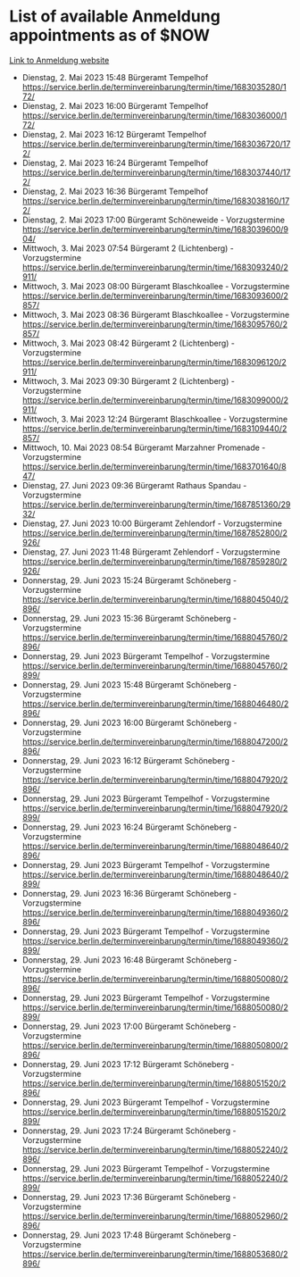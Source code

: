 # List of available Anmeldung appointments as of $NOW
[Link to Anmeldung website](https://service.berlin.de/terminvereinbarung/termin/tag.php?termin=1&anliegen[]=120686&dienstleisterlist=122210,122217,327316,122219,327312,122227,327314,122231,327346,122243,327348,122254,122252,329742,122260,329745,122262,329748,122271,327278,122273,327274,122277,327276,330436,122280,327294,122282,327290,122284,327292,122291,327270,122285,327266,122286,327264,122296,327268,150230,329760,122297,327286,122294,327284,122312,329763,122314,329775,122304,327330,122311,327334,122309,327332,317869,122281,327352,122279,329772,122283,122276,327324,122274,327326,122267,329766,122246,327318,122251,327320,122257,327322,122208,327298,122226,327300&herkunft=http%3A%2F%2Fservice.berlin.de%2Fdienstleistung%2F120686%2F)
- Dienstag, 2. Mai 2023 15:48 Bürgeramt Tempelhof https://service.berlin.de/terminvereinbarung/termin/time/1683035280/172/
- Dienstag, 2. Mai 2023 16:00 Bürgeramt Tempelhof https://service.berlin.de/terminvereinbarung/termin/time/1683036000/172/
- Dienstag, 2. Mai 2023 16:12 Bürgeramt Tempelhof https://service.berlin.de/terminvereinbarung/termin/time/1683036720/172/
- Dienstag, 2. Mai 2023 16:24 Bürgeramt Tempelhof https://service.berlin.de/terminvereinbarung/termin/time/1683037440/172/
- Dienstag, 2. Mai 2023 16:36 Bürgeramt Tempelhof https://service.berlin.de/terminvereinbarung/termin/time/1683038160/172/
- Dienstag, 2. Mai 2023 17:00 Bürgeramt Schöneweide - Vorzugstermine https://service.berlin.de/terminvereinbarung/termin/time/1683039600/904/
- Mittwoch, 3. Mai 2023 07:54 Bürgeramt 2 (Lichtenberg) - Vorzugstermine https://service.berlin.de/terminvereinbarung/termin/time/1683093240/2911/
- Mittwoch, 3. Mai 2023 08:00 Bürgeramt Blaschkoallee - Vorzugstermine https://service.berlin.de/terminvereinbarung/termin/time/1683093600/2857/
- Mittwoch, 3. Mai 2023 08:36 Bürgeramt Blaschkoallee - Vorzugstermine https://service.berlin.de/terminvereinbarung/termin/time/1683095760/2857/
- Mittwoch, 3. Mai 2023 08:42 Bürgeramt 2 (Lichtenberg) - Vorzugstermine https://service.berlin.de/terminvereinbarung/termin/time/1683096120/2911/
- Mittwoch, 3. Mai 2023 09:30 Bürgeramt 2 (Lichtenberg) - Vorzugstermine https://service.berlin.de/terminvereinbarung/termin/time/1683099000/2911/
- Mittwoch, 3. Mai 2023 12:24 Bürgeramt Blaschkoallee - Vorzugstermine https://service.berlin.de/terminvereinbarung/termin/time/1683109440/2857/
- Mittwoch, 10. Mai 2023 08:54 Bürgeramt Marzahner Promenade - Vorzugstermine https://service.berlin.de/terminvereinbarung/termin/time/1683701640/847/
- Dienstag, 27. Juni 2023 09:36 Bürgeramt Rathaus Spandau - Vorzugstermine https://service.berlin.de/terminvereinbarung/termin/time/1687851360/2932/
- Dienstag, 27. Juni 2023 10:00 Bürgeramt Zehlendorf - Vorzugstermine https://service.berlin.de/terminvereinbarung/termin/time/1687852800/2926/
- Dienstag, 27. Juni 2023 11:48 Bürgeramt Zehlendorf - Vorzugstermine https://service.berlin.de/terminvereinbarung/termin/time/1687859280/2926/
- Donnerstag, 29. Juni 2023 15:24 Bürgeramt Schöneberg - Vorzugstermine https://service.berlin.de/terminvereinbarung/termin/time/1688045040/2896/
- Donnerstag, 29. Juni 2023 15:36 Bürgeramt Schöneberg - Vorzugstermine https://service.berlin.de/terminvereinbarung/termin/time/1688045760/2896/
- Donnerstag, 29. Juni 2023  Bürgeramt Tempelhof - Vorzugstermine https://service.berlin.de/terminvereinbarung/termin/time/1688045760/2899/
- Donnerstag, 29. Juni 2023 15:48 Bürgeramt Schöneberg - Vorzugstermine https://service.berlin.de/terminvereinbarung/termin/time/1688046480/2896/
- Donnerstag, 29. Juni 2023 16:00 Bürgeramt Schöneberg - Vorzugstermine https://service.berlin.de/terminvereinbarung/termin/time/1688047200/2896/
- Donnerstag, 29. Juni 2023 16:12 Bürgeramt Schöneberg - Vorzugstermine https://service.berlin.de/terminvereinbarung/termin/time/1688047920/2896/
- Donnerstag, 29. Juni 2023  Bürgeramt Tempelhof - Vorzugstermine https://service.berlin.de/terminvereinbarung/termin/time/1688047920/2899/
- Donnerstag, 29. Juni 2023 16:24 Bürgeramt Schöneberg - Vorzugstermine https://service.berlin.de/terminvereinbarung/termin/time/1688048640/2896/
- Donnerstag, 29. Juni 2023  Bürgeramt Tempelhof - Vorzugstermine https://service.berlin.de/terminvereinbarung/termin/time/1688048640/2899/
- Donnerstag, 29. Juni 2023 16:36 Bürgeramt Schöneberg - Vorzugstermine https://service.berlin.de/terminvereinbarung/termin/time/1688049360/2896/
- Donnerstag, 29. Juni 2023  Bürgeramt Tempelhof - Vorzugstermine https://service.berlin.de/terminvereinbarung/termin/time/1688049360/2899/
- Donnerstag, 29. Juni 2023 16:48 Bürgeramt Schöneberg - Vorzugstermine https://service.berlin.de/terminvereinbarung/termin/time/1688050080/2896/
- Donnerstag, 29. Juni 2023  Bürgeramt Tempelhof - Vorzugstermine https://service.berlin.de/terminvereinbarung/termin/time/1688050080/2899/
- Donnerstag, 29. Juni 2023 17:00 Bürgeramt Schöneberg - Vorzugstermine https://service.berlin.de/terminvereinbarung/termin/time/1688050800/2896/
- Donnerstag, 29. Juni 2023 17:12 Bürgeramt Schöneberg - Vorzugstermine https://service.berlin.de/terminvereinbarung/termin/time/1688051520/2896/
- Donnerstag, 29. Juni 2023  Bürgeramt Tempelhof - Vorzugstermine https://service.berlin.de/terminvereinbarung/termin/time/1688051520/2899/
- Donnerstag, 29. Juni 2023 17:24 Bürgeramt Schöneberg - Vorzugstermine https://service.berlin.de/terminvereinbarung/termin/time/1688052240/2896/
- Donnerstag, 29. Juni 2023  Bürgeramt Tempelhof - Vorzugstermine https://service.berlin.de/terminvereinbarung/termin/time/1688052240/2899/
- Donnerstag, 29. Juni 2023 17:36 Bürgeramt Schöneberg - Vorzugstermine https://service.berlin.de/terminvereinbarung/termin/time/1688052960/2896/
- Donnerstag, 29. Juni 2023 17:48 Bürgeramt Schöneberg - Vorzugstermine https://service.berlin.de/terminvereinbarung/termin/time/1688053680/2896/

